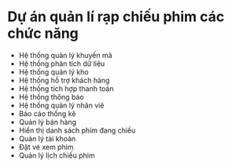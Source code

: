 # Dự án quản lí rạp chiếu phim các chức năng
- Hệ thống quản lý khuyến mã
- Hệ thống phân tích dữ liệu
- Hệ thống quản lý kho
- Hệ thống hỗ trợ khách hàng
- Hệ thống tích hợp thanh toán
- Hệ thống thông báo
- Hệ thống quản lý nhân viê
- Báo cáo thống kê
- Quản lý bán hàng
- Hiển thị danh sách phim đang chiếu
- Quản lý tài khoản
- Đặt vé xem phim
- Quản lý lịch chiếu phim
